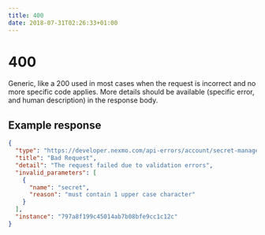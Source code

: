 ```yaml
---
title: 400
date: 2018-07-31T02:26:33+01:00
---
```


# 400

Generic, like a 200 used in most cases when the request is incorrect and no more specific code applies. More details should be available (specific error, and human description) in the response body.

## Example response

```json
{
  "type": "https://developer.nexmo.com/api-errors/account/secret-management#validation",
  "title": "Bad Request",
  "detail": "The request failed due to validation errors",
  "invalid_parameters": [
    {
      "name": "secret",
      "reason": "must contain 1 upper case character"
    }
  ],
  "instance": "797a8f199c45014ab7b08bfe9cc1c12c"
}
```
